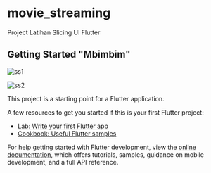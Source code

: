 # movie_streaming

Project Latihan Slicing UI Flutter

## Getting Started "Mbimbim"


![ss1](https://user-images.githubusercontent.com/103660570/190680054-9a69c4eb-1119-40bc-b7a1-164a16b6b88d.JPG)

![ss2](https://user-images.githubusercontent.com/103660570/190680064-383b016c-ae3e-4647-9a38-21dc58c46680.JPG)


This project is a starting point for a Flutter application.

A few resources to get you started if this is your first Flutter project:

- [Lab: Write your first Flutter app](https://docs.flutter.dev/get-started/codelab)
- [Cookbook: Useful Flutter samples](https://docs.flutter.dev/cookbook)

For help getting started with Flutter development, view the
[online documentation](https://docs.flutter.dev/), which offers tutorials,
samples, guidance on mobile development, and a full API reference.
